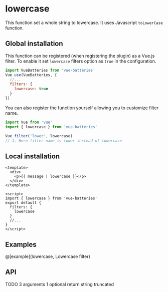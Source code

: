 # lowercase

This function set a whole string to lowercase. It uses Javascript `toLowerCase`
function.

## Global installation

This function can be registered (when registering the plugin) as a Vue.js filter. To enable it set `lowercase` filters option as `true` in the configuration.

```js
import VueBatteries from 'vue-batteries'
Vue.use(VueBatteries, {
  //...
  filters: {
    lowercase: true
  }
})
```

You can also register the function yourself allowing you
to customize filter name.

```js
import Vue from 'vue'
import { lowercase } from 'vue-batteries'

Vue.filter('lower', lowercase)
// 1. Here filter name is lower instead of lowercase
```

## Local installation

```vue
<template>
  <div>
    <p>{{ message | lowercase }}</p>
  </div>
</template>

<script>
import { lowercase } from 'vue-batteries'
export default {
  filters: {
    lowercase
  }
  //...
}
</script>
```

## Examples

@[example](lowercase, Lowercase filter)

## API

TODO
3 arguments
1 optional
return string truncated

